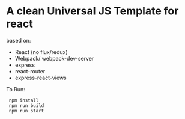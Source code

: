 # A clean Universal JS Template for react

based on:
 - React (no flux/redux)
 - Webpack/ webpack-dev-server
 - express
 - react-router
 - express-react-views

 To Run:
 
```
 npm install
 npm run build
 npm run start
```
